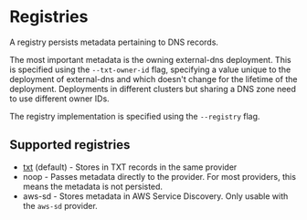 # Registries

A registry persists metadata pertaining to DNS records.

The most important metadata is the owning external-dns deployment.
This is specified using the `--txt-owner-id` flag, specifying a value unique to the
deployment of external-dns and which doesn't change for the lifetime of the deployment.
Deployments in different clusters but sharing a DNS zone need to use different owner IDs.

The registry implementation is specified using the `--registry` flag.

## Supported registries

* [txt](txt.md) (default) - Stores in TXT records in the same provider
* noop - Passes metadata directly to the provider. For most providers, this means the metadata is not persisted.
* aws-sd - Stores metadata in AWS Service Discovery. Only usable with the `aws-sd` provider.
